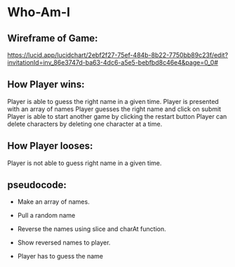 # Who-Am-I 

##  Wireframe of Game: 
https://lucid.app/lucidchart/2ebf2f27-75ef-484b-8b22-7750bb89c23f/edit?invitationId=inv_86e3747d-ba63-4dc6-a5e5-bebfbd8c46e4&page=0_0#

##  How Player wins: 
Player is able to guess the right name in a given time.
Player is presented with an array of names
Player guesses the right name and click on submit
Player is able to start another game by clicking the restart button
Player can delete characters by deleting one character at a time.
## How Player looses:
Player is not able to guess right name in a given time.

##  pseudocode: 

* Make an array of names.

* Pull a random name

* Reverse the names using slice and charAt function.

* Show reversed names to player.

* Player has to guess the name
 

